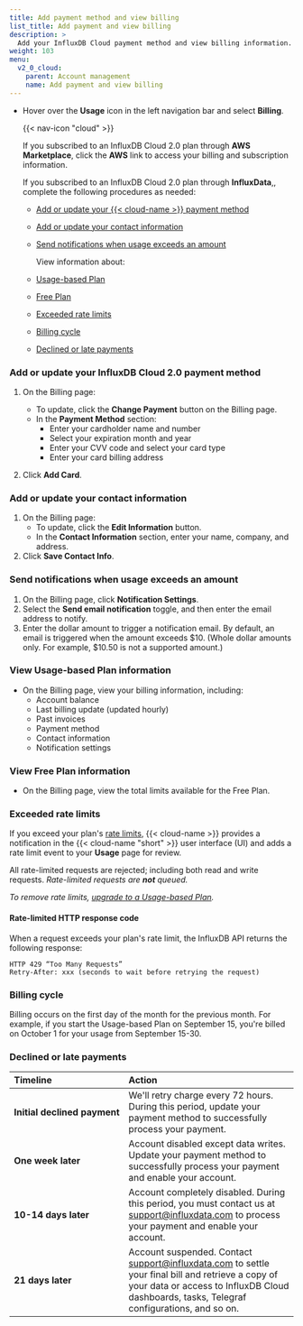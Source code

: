 ```yaml
---
title: Add payment method and view billing
list_title: Add payment and view billing
description: >
  Add your InfluxDB Cloud payment method and view billing information.
weight: 103
menu:
  v2_0_cloud:
    parent: Account management
    name: Add payment and view billing
---
```


- Hover over the **Usage** icon in the left navigation bar and select **Billing**.

    {{< nav-icon "cloud" >}}

  If you subscribed to an InfluxDB Cloud 2.0 plan through **AWS Marketplace**, click the **AWS** link to access your billing and subscription information.
  
  If you subscribed to an InfluxDB Cloud 2.0 plan through **InfluxData**,, complete the following procedures as needed:

  - [Add or update your {{< cloud-name >}} payment method](#add-or-update-your-influxdb-cloud-2-0-payment-method)
  - [Add or update your contact information](#add-or-update-your-contact-information)
  - [Send notifications when usage exceeds an amount](#send-notifications-when-usage-exceeds-an-amount)

    View information about:

  - [Usage-based Plan](#view-usage-based-plan-information)
  - [Free Plan](#view-free-plan-information)
  - [Exceeded rate limits](#exceeded-rate-limits)
  - [Billing cycle](#billing-cycle)
  - [Declined or late payments](#declined-or-late-payments)

### Add or update your InfluxDB Cloud 2.0 payment method

1. On the Billing page:
   - To update, click the **Change Payment** button on the Billing page.
   - In the **Payment Method** section:
      - Enter your cardholder name and number
      - Select your expiration month and year
      - Enter your CVV code and select your card type
      - Enter your card billing address

2. Click **Add Card**.

### Add or update your contact information

1. On the Billing page:
   - To update, click the **Edit Information** button.
   - In the **Contact Information** section, enter your name, company, and address.
2. Click **Save Contact Info**.

### Send notifications when usage exceeds an amount

1. On the Billing page, click **Notification Settings**.
2. Select the **Send email notification** toggle, and then enter the email address to notify. 
3. Enter the dollar amount to trigger a notification email. By default, an email is triggered when the amount exceeds $10. (Whole dollar amounts only. For example, $10.50 is not a supported amount.)

### View Usage-based Plan information

- On the Billing page, view your billing information, including:
  - Account balance
  - Last billing update (updated hourly)
  - Past invoices
  - Payment method
  - Contact information
  - Notification settings

### View Free Plan information

- On the Billing page, view the total limits available for the Free Plan.

### Exceeded rate limits

If you exceed your plan's [rate limits](/v2.0/cloud/pricing-plans/), {{< cloud-name >}} provides a notification in the {{< cloud-name "short" >}} user interface (UI) and adds a rate limit event to your **Usage** page for review.

All rate-limited requests are rejected; including both read and write requests.
_Rate-limited requests are **not** queued._

_To remove rate limits, [upgrade to a Usage-based Plan](/v2.0/cloud/account-management/upgrade-to-usage-based-plan/)._

#### Rate-limited HTTP response code

When a request exceeds your plan's rate limit, the InfluxDB API returns the following response:

```
HTTP 429 “Too Many Requests”
Retry-After: xxx (seconds to wait before retrying the request)
```

### Billing cycle

Billing occurs on the first day of the month for the previous month. For example, if you start the Usage-based Plan on September 15, you're billed on October 1 for your usage from September 15-30.

### Declined or late payments

| Timeline                    | Action |
|:----------------------------|:------------------------------------------------------------------------------------------------------------------------|
| **Initial declined payment**| We'll retry charge every 72 hours. During this period, update your payment method to successfully process your payment. |  
| **One week later**          | Account disabled except data writes. Update your payment method to successfully process your payment and enable your account. |  
| **10-14 days later**        | Account completely disabled. During this period, you must contact us at support@influxdata.com to process your payment and enable your account. |  
| **21 days later**           | Account suspended. Contact support@influxdata.com to settle your final bill and retrieve a copy of your data or access to InfluxDB Cloud dashboards, tasks, Telegraf configurations, and so on.|  
